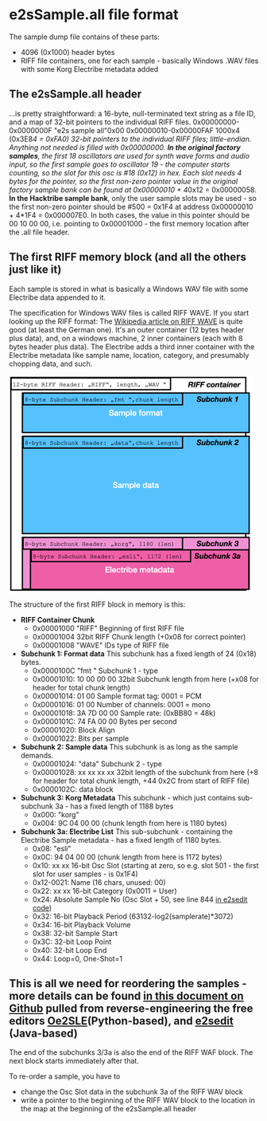
# e2sSample.all file format
The sample dump file contains of these parts: 
- 4096 (0x1000) header bytes
- RIFF file containers, one for each sample - basically Windows .WAV files with some Korg Electribe metadata added

## The e2sSample.all header 
...is pretty straightforward: a 16-byte, null-terminated text string as a file ID, and a map of 32-bit pointers to the individual RIFF files. 
0x00000000-0x0000000F "e2s sample all"0x00
0x00000010-0x00000FAF 1000x4 (0x3E8*4 = 0xFA0) 32-bit pointers to the individual RIFF files; little-endian. 
Anything not needed is filled with 0x00000000. 
**In the original factory samples**, the first 18 oscillators are used for synth wave forms and audio input, so the first sample goes to oscillator 19 - the computer starts counting, so the slot for this osc is #18 (0x12) in hex. Each slot needs 4 bytes for the pointer, so the first non-zero pointer value in the *original factory sample bank* can be found at 0x00000010 + 4*0x12 = 0x00000058. 
**In the Hacktribe sample bank**, only the user sample slots may be used - so the first non-zero pointer should be #500 = 0x1F4 at address 0x00000010 + 4*1F4 = 0x000007E0.
In both cases, the value in this pointer should be 00 10 00 00, i.e. pointing to 0x00001000 - the first memory location after the .all file header. 

## The first RIFF memory block (and all the others just like it)
Each sample is stored in what is basically a Windows WAV file with some Electribe data appended to it. 

The specification for Windows WAV files is called RIFF WAVE. If you start looking up the RIFF format: The [Wikipedia article on RIFF WAVE](https://de.wikipedia.org/wiki/RIFF_WAVE) is quite good (at least the German one). It's an outer container (12 bytes header plus data), and, on a windows machine, 2 inner containers (each with 8 bytes header plus data). The Electribe adds a third inner container with the Electribe metadata like sample name, location, category, and presumably chopping data, and such.

![RIFF file blocks schematic](riff-wave-schematic.png)

The structure of the first RIFF block in memory is this: 

- **RIFF Container Chunk**
	- 0x00001000 "RIFF" Beginning of first RIFF file
	- 0x00001004 32bit RIFF Chunk length (+0x08 for correct pointer)
	- 0x00001008 "WAVE" IDs type of RIFF file
- **Subchunk 1: Format data**
This subchunk has a fixed length of 24 (0x18) bytes.
	- 0x0000100C "fmt " Subchunk 1 - type
	- 0x00001010: 10 00 00 00 32bit Subchunk length from here (+x08 for header for total chunk length)
	- 0x00001014: 01 00 Sample format tag: 0001 = PCM
	- 0x00001016: 01 00 Number of channels: 0001 = mono
	- 0x00001018: 3A 7D 00 00 Sample rate: (0xBB80 = 48k)
	- 0x0000101C: 74 FA 00 00 Bytes per second 
	- 0x00001020: Block Align
	- 0x00001022: Bits per sample 
- **Subchunk 2: Sample data**
This subchunk is as long as the sample demands. 
	- 0x00001024: "data" Subchunk 2 - type
	- 0x00001028: xx xx xx xx 32bit length of the subchunk from here (+8 for header for total chunk length, +44 0x2C from start of RIFF file)
	- 0x0000102C: data block 
- **Subchunk 3: Korg Metadata**
This subchunk - which just contains sub-subchunk 3a - has a fixed length of 1188 bytes
	- 0x000: "korg" 
	- 0x004: 9C 04 00 00 (chunk length from here is 1180 bytes)
- **Subchunk 3a: Electribe List**
This sub-subchunk - containing the Electribe Sample metadata - has a fixed length of 1180 bytes. 
	- 0x08: "esli" 
	- 0x0C: 94 04 00 00 (chunk length from here is 1172 bytes)
	- 0x10: xx xx 16-bit Osc Slot (starting at zero, so e.g. slot 501 - the first slot for user samples - is 0x1F4)
	- 0x12-0021: Name (16 chars, unused: 00)
	- 0x22: xx xx 16-bit Category (0x0011 = User) 
	- 0x24: Absolute Sample No (Osc Slot + 50, see line 844 [in e2sedit code](https://github.com/daveschroeter/e2sedit/blob/master/e2sEdit%20v1.java))
	- 0x32: 16-bit Playback Period (63132-log2(samplerate)\*3072)
	- 0x34: 16-bit Playback Volume
	- 0x38: 32-bit Sample Start
	- 0x3C: 32-bit Loop Point
	- 0x40: 32-bit Loop End
	- 0x44: Loop=0, One-Shot=1
	
This is all we need for reordering the samples - more details can be found [in this document on Github](https://gist.github.com/jack126guy/b2d38db0c96ca247ae1ad385e011fd78)  pulled from reverse-engineering the free editors [Oe2SLE](https://github.com/JonathanTaquet/Oe2sSLE)(Python-based), and [e2sedit](http://flosaic.com/e2sEdit/) (Java-based)
----
The end of the subchunks 3/3a is also the end of the RIFF WAF block. The next block starts immediately after that.

To re-order a sample, you have to 
- change the Osc Slot data in the subchunk 3a of the RIFF WAV block
- write a pointer to the beginning of the RIFF WAV block to the location in the map at the beginning of the e2sSample.all header 
